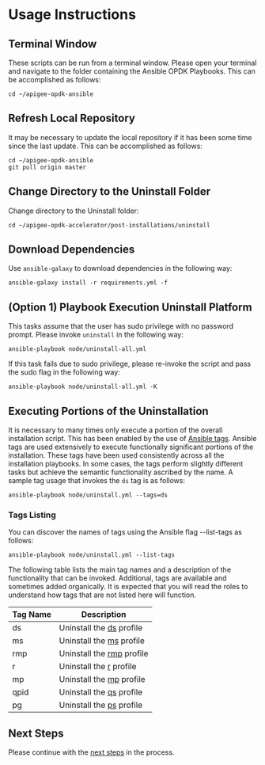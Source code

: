# Usage Instructions

## Terminal Window
These scripts can be run from a terminal window. Please open your terminal and navigate to the folder
containing the Ansible OPDK Playbooks. This can be accomplished as follows: 

    cd ~/apigee-opdk-ansible

## Refresh Local Repository
It may be necessary to update the local repository if it has been some time since the last update.
This can be accomplished as follows: 

    cd ~/apigee-opdk-ansible
    git pull origin master

## Change Directory to the Uninstall Folder
Change directory to the Uninstall folder:

    cd ~/apigee-opdk-accelerator/post-installations/uninstall

## Download Dependencies
Use `ansible-galaxy` to download dependencies in the following way: 

    ansible-galaxy install -r requirements.yml -f

## (Option 1) Playbook Execution Uninstall Platform

This tasks assume that the user has sudo privilege with no password prompt. Please invoke `uninstall` in the following way:
    
    ansible-playbook node/uninstall-all.yml

If this task fails due to sudo privilege, please re-invoke the script and pass the sudo flag in the following way: 

    ansible-playbook node/uninstall-all.yml -K

## Executing Portions of the Uninstallation
It is necessary to many times only execute a portion of the overall installation script. This has been enabled by the 
use of [Ansible tags](http://docs.ansible.com/ansible/latest/cli/ansible-playbook.html#cmdoption-ansible-playbook-tags). 
Ansible tags are used extensively to execute functionally significant portions of the installation. These tags have been 
used consistently across all the installation playbooks. In some cases, the tags perform slightly different tasks but 
achieve the semantic functionality ascribed by the name. A sample tag usage that invokes the `ds` tag is as follows: 

    ansible-playbook node/uninstall.yml --tags=ds
    
### Tags Listing
You can discover the names of tags using the Ansible flag --list-tags as follows: 

    ansible-playbook node/uninstall.yml --list-tags
    
The following table lists the main tag names and a description of the functionality that can be invoked. Additional, tags
are available and sometimes added organically. It is expected that you will read the roles to understand how tags that are
not listed here will function. 

| Tag Name | Description |
| --- | --- |
| ds | Uninstall the [ds](https://docs.apigee.com/private-cloud/latest/install-edge-components-node#specifyingthecomponentstoinstall) profile | 
| ms | Uninstall the [ms](https://docs.apigee.com/private-cloud/latest/install-edge-components-node#specifyingthecomponentstoinstall) profile | 
| rmp | Uninstall the [rmp](https://docs.apigee.com/private-cloud/latest/install-edge-components-node#specifyingthecomponentstoinstall) profile | 
| r | Uninstall the [r](https://docs.apigee.com/private-cloud/latest/install-edge-components-node#specifyingthecomponentstoinstall) profile | 
| mp | Uninstall the [mp](https://docs.apigee.com/private-cloud/latest/install-edge-components-node#specifyingthecomponentstoinstall) profile | 
| qpid | Uninstall the [qs](https://docs.apigee.com/private-cloud/latest/install-edge-components-node#specifyingthecomponentstoinstall) profile | 
| pg | Uninstall the [ps](https://docs.apigee.com/private-cloud/latest/install-edge-components-node#specifyingthecomponentstoinstall) profile |

## Next Steps

Please continue with the [next steps](../README.md#usage-overview) in the process.
